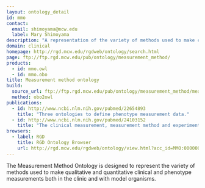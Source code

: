 ```yaml
---
layout: ontology_detail
id: mmo
contact:
  email: shimoyama@mcw.edu
  label: Mary Shimoyama
description: "A representation of the variety of methods used to make clinical and phenotype measurements. "
domain: clinical
homepage: http://rgd.mcw.edu/rgdweb/ontology/search.html
page: ftp://ftp.rgd.mcw.edu/pub/ontology/measurement_method/
products:
  - id: mmo.owl
  - id: mmo.obo
title: Measurement method ontology
build:
  source_url: ftp://ftp.rgd.mcw.edu/pub/ontology/measurement_method/measurement_method.obo
  method: obo2owl
publications:
  - id: http://www.ncbi.nlm.nih.gov/pubmed/22654893
    title: "Three ontologies to define phenotype measurement data."
  - id: http://www.ncbi.nlm.nih.gov/pubmed/24103152
    title: "The clinical measurement, measurement method and experimental condition ontologies: expansion, improvements and new applications."
browsers:
  - label: RGD
    title: RGD Ontology Browser
    url: http://rgd.mcw.edu/rgdweb/ontology/view.html?acc_id=MMO:0000000
---
```


The Measurement Method Ontology is designed to represent the variety of methods used to make qualitative and quantitative clinical and phenotype measurements both in the clinic and with model organisms.
